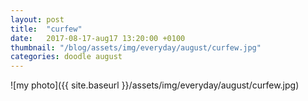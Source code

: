 ```yaml
---
layout: post
title:  "curfew"
date:   2017-08-17-aug17 13:20:00 +0100
thumbnail: "/blog/assets/img/everyday/august/curfew.jpg"
categories: doodle august
---
```


![my photo]({{ site.baseurl }}/assets/img/everyday/august/curfew.jpg)